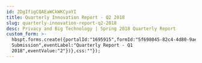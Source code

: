 ```yaml
---
id: 2DgIfigCQAEaWCkWKCyaYI
title: Quarterly Innovation Report - Q2 2018
slug: quarterly-innovation-report-q2-2018
desc: Privacy and Big Technology | Spring 2018 Quarterly Report
custom_form: >-
  hbspt.forms.create({portalId:"1695915",formId:"5f698045-82c4-4d80-9aea-690841601e52",target:"#hsFormContainer",onFormSubmit:function(e){window.dataLayer=window.dataLayer||[],window.dataLayer.push({event:"GAEvent",eventCategory:"Innovation",eventAction:"Form
  Submission",eventLabel:"Quarterly Report - Q1
  2018",eventValue:"2"})},css:""});
---
```


  